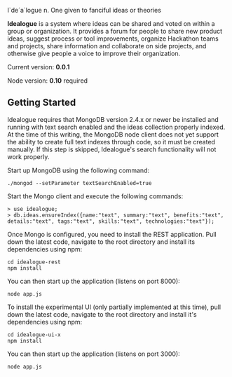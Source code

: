 I\`de´a\`logue
n. One given to fanciful ideas or theories

**Idealogue** is a system where ideas can be shared and voted on within a group or organization.
It provides a forum for people to share new product ideas, suggest process or tool improvements,
organize Hackathon teams and projects, share information and collaborate on side projects, and
otherwise give people a voice to improve their organization.

Current version: **0.0.1**

Node version: **0.10** required

## Getting Started
Idealogue requires that MongoDB version 2.4.x or newer be installed and running with text search enabled
and the ideas collection properly indexed.  At the time of this writing, the MongoDB node client does
not yet support the ability to create full text indexes through code, so it must be created manually.
If this step is skipped, Idealogue's search functionality will not work properly.

Start up MongoDB using the following command:
```
./mongod --setParameter textSearchEnabled=true
```

Start the Mongo client and execute the following commands:
```
> use idealogue;
> db.ideas.ensureIndex({name:"text", summary:"text", benefits:"text", details:"text", tags:"text", skills:"text", technologies:"text"});
```

Once Mongo is configured, you need to install the REST application.  Pull down the latest code, navigate to
the root directory and install its dependencies using npm:
```
cd idealogue-rest
npm install
```

You can then start up the application (listens on port 8000):
```
node app.js
```

To install the experimental UI (only partially implemented at this time), pull down the latest code, navigate to
the root directory and install it's dependencies using npm:
```
cd idealogue-ui-x
npm install
```

You can then start up the application (listens on port 3000):
```
node app.js
```
